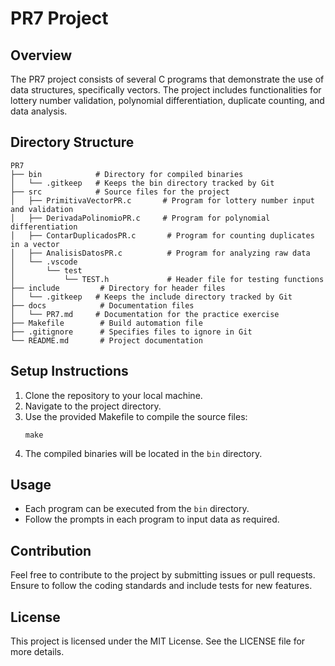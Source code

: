 # PR7 Project

## Overview
The PR7 project consists of several C programs that demonstrate the use of data structures, specifically vectors. The project includes functionalities for lottery number validation, polynomial differentiation, duplicate counting, and data analysis.

## Directory Structure
```
PR7
├── bin            # Directory for compiled binaries
│   └── .gitkeep   # Keeps the bin directory tracked by Git
├── src            # Source files for the project
│   ├── PrimitivaVectorPR.c       # Program for lottery number input and validation
│   ├── DerivadaPolinomioPR.c     # Program for polynomial differentiation
│   ├── ContarDuplicadosPR.c       # Program for counting duplicates in a vector
│   ├── AnalisisDatosPR.c          # Program for analyzing raw data
│   └── .vscode
│       └── test
│           └── TEST.h             # Header file for testing functions
├── include         # Directory for header files
│   └── .gitkeep   # Keeps the include directory tracked by Git
├── docs            # Documentation files
│   └── PR7.md     # Documentation for the practice exercise
├── Makefile        # Build automation file
├── .gitignore      # Specifies files to ignore in Git
└── README.md       # Project documentation
```

## Setup Instructions
1. Clone the repository to your local machine.
2. Navigate to the project directory.
3. Use the provided Makefile to compile the source files:
   ```
   make
   ```
4. The compiled binaries will be located in the `bin` directory.

## Usage
- Each program can be executed from the `bin` directory.
- Follow the prompts in each program to input data as required.

## Contribution
Feel free to contribute to the project by submitting issues or pull requests. Ensure to follow the coding standards and include tests for new features.

## License
This project is licensed under the MIT License. See the LICENSE file for more details.